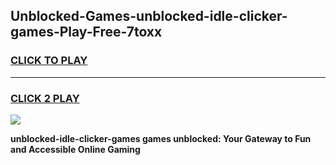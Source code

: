 
## Unblocked-Games-unblocked-idle-clicker-games-Play-Free-7toxx
<h3>
<a href="https://premium76.site?title=unblocked-idle-clicker-games&ref=23A">CLICK TO PLAY</a></h3>
<hr>

<h3>
<a href="https://premium76.site?title=unblocked-idle-clicker-games&ref=23A">CLICK 2 PLAY</a>
  
</h3>

<a href="https://premium76.site?title=unblocked-idle-clicker-games&ref=23A"><img src="https://clearcache.store/games.png"></a>


**unblocked-idle-clicker-games games unblocked: Your Gateway to Fun and Accessible Online Gaming**
